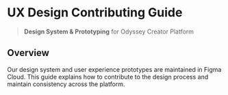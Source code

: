 # UX Design Contributing Guide

> **Design System & Prototyping** for Odyssey Creator Platform

## Overview
Our design system and user experience prototypes are maintained in Figma Cloud. This guide explains how to contribute to the design process and maintain consistency across the platform.